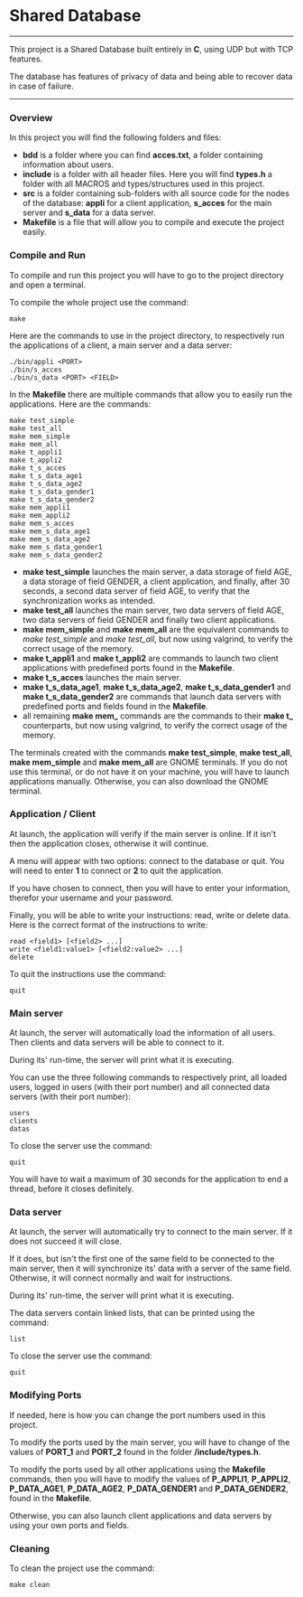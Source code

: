 # Shared Database

----

This project is a Shared Database built entirely in **C**, using UDP but with TCP features.

The database has features of privacy of data and being able to recover data in case of failure.

----

### Overview

In this project you will find the following folders and files:
- **bdd** is a folder where you can find **acces.txt**, a folder containing information about users.
- **include** is a folder with all header files. Here you will find **types.h** a folder with all MACROS and types/structures used in this project.
- **src** is a folder containing sub-folders with all source code for the nodes of the database: **appli** for a client application, **s_acces** for the main server and **s_data** for a data server.
- **Makefile** is a file that will allow you to compile and execute the project easily.

### Compile and Run

To compile and run this project you will have to go to the project directory and open a terminal.

To compile the whole project use the command:

    make

Here are the commands to use in the project directory, to respectively run the applications of a client, a main server and a data server:

    ./bin/appli <PORT>
    ./bin/s_acces
    ./bin/s_data <PORT> <FIELD>

In the **Makefile** there are multiple commands that allow you to easily run the applications. Here are the commands:

    make test_simple
    make test_all
    make mem_simple
    make mem_all
    make t_appli1
    make t_appli2
    make t_s_acces
    make t_s_data_age1
    make t_s_data_age2
    make t_s_data_gender1
    make t_s_data_gender2
    make mem_appli1
    make mem_appli2
    make mem_s_acces
    make mem_s_data_age1
    make mem_s_data_age2
    make mem_s_data_gender1
    make mem_s_data_gender2

- **make test_simple** launches the main server, a data storage of field AGE, a data storage of field GENDER, a client application, and finally, after 30 seconds, a second data server of field AGE, to verify that the synchronization works as intended.
- **make test_all** launches the main server, two data servers of field AGE, two data servers of field GENDER and finally two client applications.
- **make mem_simple** and **make mem_all** are the equivalent commands to
*make test_simple* and *make test_all*, but now using valgrind, to verify the correct usage of the memory.
- **make t_appli1** and **make t_appli2** are commands to launch two client applications with predefined ports found in the **Makefile**.
- **make t_s_acces** launches the main server.
- **make t_s_data_age1**, **make t_s_data_age2**, **make t_s_data_gender1** and
**make t_s_data_gender2** are commands that launch data servers with predefined ports and fields found in the **Makefile**.
- all remaining **make mem_** commands are the commands to their **make t_** counterparts, but now using valgrind, to verify the correct usage of the memory.

The terminals created with the commands **make test_simple**, **make test_all**,
**make mem_simple** and **make mem_all** are GNOME terminals. If you do not use this terminal, or do not have it on your machine, you will have to launch applications manually. Otherwise, you can also download the GNOME terminal.

### Application / Client

At launch, the application will verify if the main server is online. If it isn't then the application closes, otherwise it will continue.

A menu will appear with two options: connect to the database or quit. You will need to enter **1** to connect or **2** to quit the application.

If you have chosen to connect, then you will have to enter your information, therefor your username and your password.

Finally, you will be able to write your instructions: read, write or delete data. Here is the correct format of the instructions to write:

    read <field1> [<field2> ...]
    write <field1:value1> [<field2:value2> ...]
    delete

To quit the instructions use the command:

    quit

### Main server

At launch, the server will automatically load the information of all users. Then clients and data servers will be able to connect to it.

During its' run-time, the server will print what it is executing.

You can use the three following commands to respectively print, all loaded users, logged in users (with their port number) and all connected data servers (with their port number):

    users
    clients
    datas

To close the server use the command:

    quit

You will have to wait a maximum of 30 seconds for the application to end a thread, before it closes definitely.

### Data server

At launch, the server will automatically try to connect to the main server. If it does not succeed it will close.

If it does, but isn't the first one of the same field to be connected to the main server, then it will synchronize its' data with a server of the same field. Otherwise, it will connect normally and wait for instructions.

During its' run-time, the server will print what it is executing.

The data servers contain linked lists, that can be printed using the command:

    list

To close the server use the command:

    quit

### Modifying Ports

If needed, here is how you can change the port numbers used in this project.

To modify the ports used by the main server, you will have to change of the values of **PORT_1** and **PORT_2** found in the folder **/include/types.h**.

To modify the ports used by all other applications using the **Makefile** commands, then you will have to modify the values of **P_APPLI1**,
**P_APPLI2**, **P_DATA_AGE1**, **P_DATA_AGE2**, **P_DATA_GENDER1** and
**P_DATA_GENDER2**, found in the **Makefile**.

Otherwise, you can also launch client applications and data servers by using your own ports and fields.

### Cleaning

To clean the project use the command:

    make clean
